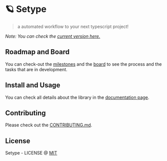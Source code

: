 # 🪐 Setype

> a automated workflow to your next typescript project!

_Note: You can check the [current version here.](https://github.com/felipesousa/setype/)_

## Roadmap and Board

You can check-out the [milestones](https://github.com/felipesousa/setype/milestones) and the [board](https://github.com/felipesousa/setype/projects/1) to see the process and the tasks that are in development.

## Install and Usage

You can check all details about the library in the [documentation page](https://felipesousa.github.io/setype/).

## Contributing

Please check out the [CONTRIBUTING.md](https://github.com/felipesousa/setype/blob/develop/CONTRIBUTING.md).

## License

Setype - LICENSE @ [MIT](https://github.com/felipesousa/setype/blob/develop/LICENSE)
